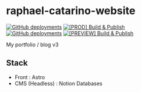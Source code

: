 # raphael-catarino-website

[![GitHub deployments](<https://img.shields.io/github/deployments/Zareix/raphael-catarino-website/raphael-catarino-website%20(Production)?label=Production&logo=cloudflare>)](https://raphael-catarino.fr)
[![[PROD] Build & Publish](https://github.com/Zareix/raphael-catarino-website/actions/workflows/publish-production.yml/badge.svg)](https://github.com/Zareix/raphael-catarino-website/actions/workflows/publish-production.yml)<br/>
[![GitHub deployments](<https://img.shields.io/github/deployments/Zareix/raphael-catarino-website/raphael-catarino-website%20(Preview)?label=Preview&logo=cloudflare>)](https://raphael-catarino.fr)
[![[PREVIEW] Build & Publish](https://github.com/Zareix/raphael-catarino-website/actions/workflows/publish-preview.yml/badge.svg)](https://github.com/Zareix/raphael-catarino-website/actions/workflows/publish-preview.yml)

My portfolio / blog v3

## Stack

- Front : Astro
- CMS (Headless) : Notion Databases
